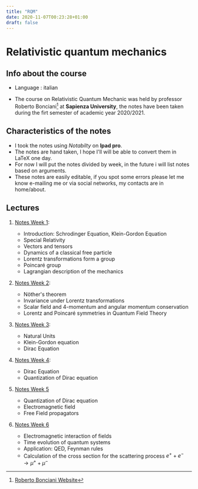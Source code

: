 ```yaml
---
title: "RQM"
date: 2020-11-07T00:23:28+01:00
draft: false
---
```



# Relativistic quantum mechanics

## Info about the course

* Language : italian

* The course on Relativistic Quantum Mechanic was held by professor Roberto Bonciani[^1] at **Sapienza University**, the notes have been taken during the firt semester of academic year 2020/2021.

## Characteristics of the notes

- I took the notes using _Notabilty_ on **Ipad pro**.
- The notes are hand taken, I hope I'll will be able to convert them in LaTeX one day.
- For now I will put the notes divided by week, in the future i will list notes based on arguments.
- These notes are easily editable, if you spot some errors please let me know e-mailing me or via social networks, my contacts are in home/about. 


## Lectures

1. [Notes Week 1](/RQM_lectures/RQM01.pdf):
    - Introduction: Schrodinger Equation, Klein-Gordon Equation
    - Special Relativity
    - Vectors and tensors
    - Dynamics of a classical free particle
    - Lorentz transformations form a group
    - Poincaré group
    - Lagrangian description of the mechanics



2. [Notes Week 2](/RQM_lectures/RQM02.pdf):
    - Nöther's theorem
    - Invariance under Lorentz transformations
    - Scalar field and 4-momentum and angular momentum conservation
    - Lorentz and Poincaré symmetries in Quantum Field Theory



3. [Notes Week 3](/RQM_lectures/RQM03.pdf):
    - Natural Units
    - Klein-Gordon equation
    - Dirac Equation



4. [Notes Week 4](/RQM_lectures/RQM04.pdf):
    - Dirac Equation
    - Quantization of Dirac equation

5. [Notes Week 5](/RQM_lectures/RQM05.pdf)
    - Quantization of Dirac equation
    - Electromagnetic field
    - Free Field propagators


6. [Notes Week 6](/RQM_lectures/RQM06.pdf)
    - Electromagnetic interaction of fields
    - Time evolution of quantum systems
    - Application: QED, Feynman rules
    - Calculation of the cross section for the scattering process $e^{+}+e^{-}\to\mu^{+}+\mu^{-}$


[^1]: [Roberto Bonciani Website](http://www.roma1.infn.it/~boncianr/index.html)
